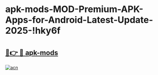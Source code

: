 # apk-mods-MOD-Premium-APK-Apps-for-Android-Latest-Update-2025-!hky6f

# <h2><a href="https://v3fy7o.esa.edu.pl?title=apk-mods&ref=hky6f">🔗👉 🔴 apk-mods</a></h2>

[![acn](https://github.com/user-attachments/assets/0f9c940e-d8b0-45ae-aac7-cd30a18b3e1c)](https://v3fy7o.esa.edu.pl?title=apk-mods&ref=hky6f)

